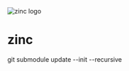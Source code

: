 <picture>
  <source media="(prefers-color-scheme: dark)" srcset="src/Engine/logos/logo_github_white.png">
  <img alt="zinc logo" src="src/Engine/logos/logo_github_black.png">
</picture>

# zinc

git submodule update --init --recursive